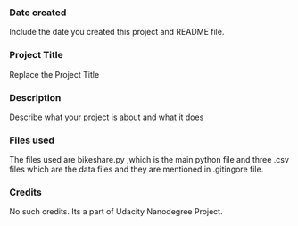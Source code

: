 ### Date created
Include the date you created this project and README file.

### Project Title
Replace the Project Title

### Description
Describe what your project is about and what it does

### Files used
The files used are bikeshare.py ,which is the main python file and three .csv files which are the data files and they are mentioned in .gitingore file.

### Credits
No such credits. Its a part of Udacity Nanodegree Project.

